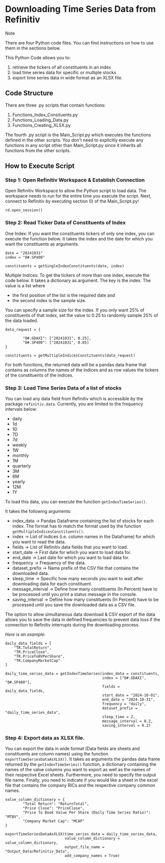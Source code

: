 # Downloading Time Series Data from Refinitiv

> [!NOTE]
> There are four Python code files. You can find instructions on how to use them in the sections below.

This Python Code allows you to:

1. retrieve the tickers of all constituents in an index
2. load time series data for specific or multiple stocks
3. export time series data in wide format as an XLSX file.

## Code Structure

There are three .py scripts that contain functions:

1. Functions_Index_Consituents.py
2. Functions_Loading_Data.py
3. Functions_Creating_XLSX.py

The fourth .py script is the Main_Script.py which executes the functions defined in the other scripts. 
You don't need to explicitly execute any functions in any script other than Main_Script.py since it inherits all functions from the other scripts. 

## How to Execute Script

### Step 1: Open Refinitiv Workspace & Establish Connection

Open Refinitiv Workspace to allow the Python script to load data. The workspace needs to run for the entire time you execute the script. 
Next, connect to Refinitiv by executing section (I) of the Main_Script.py!

```
rd.open_session() 
```

### Step 2: Read Ticker Data of Constituents of Index

One Index:
If you want the constituents tickers of only one index, you can execute the function below. It takes the index and the date for which you want the constituents as arguments. 

```
date = "20241031"
index = "0#.SP400"

constituents = getSingleIndexConstituents(date, index)
```

Multiple Indices:
To get the tickers of more than one index, execute the code below. It takes a dictionary as argument. The key is the index. The value is a list where 

- the first position of the list is the required date and
- the second index is the sample size.

You can specify a sample size for the index. If you only want 25% of constituents of that index, set the value to 0.25 to randomly sample 25% of the data loaded. 

```
data_request = {
    
        "0#.GDAXI": ["20241031", 0.25],
        "0#.SP400": ["20241031", 0.05]
}

constituents = getMultipleIndicesConstituents(data_request)
```

For both functions, the returned data will be a pandas data frame that contains as columns the names of the indices and as row values the tickers of the constituents of the indices. 

### Step 3: Load Time Series Data of a list of stocks

You can load any data field from Refinitiv which is accessible by the package ```refinitiv.data```. Currently, you are limited to the frequency intervals below:

- daily
- 1d
- 1D
- 7D
- 7d
- weekly
- 1W
- monthly
- 1M
- quarterly
- 3M
- 6M
- yearly
- 12M
- 1Y

To load this data, you can execute the function ```getIndexTimeSeries()```. 

It takes the following arguments:

- index_data -> Pandas Dataframe containing the list of stocks for each index. The format has to match the format used by the function ```getMultipleIndicesConstituents()```.
- index -> List of indices (i.e. column names in the Dataframe) for which you want to read the data.
- fields -> List of Refinitiv data fields that you want to load.
- start_date -> First date for which you want to load data for.
- end_date -> Last date for which you want to load data for.
- frequency -> Frequency of the data.
- dataset_prefix -> Name prefix of the CSV file that contains the downloaded data. 
- sleep_time -> Specific how many seconds you want to wait after downloading data for each constituent. 
- message_interval -> Define how many constituents (In Percent) have to be processed until you print a status message in the console. 
- saving_interval -> Define how many constituents (In Percent) have to be processed until you save the downloaded data as a CSV file.

The option to allow simultaneous data download & CSV export of the data allows you to save the data in defined frequencies to prevent data loss if the connection to Refinitiv interrupts during the downloading process. 

_Here is an example_:
```
daily_data_fields = [
    "TR.TotalReturn",
    "TR.PriceClose", 
    "TR.PriceToBVPerShare",
    "TR.CompanyMarketCap"
]

daily_time_series_data = getIndexTimeSeries(index_data = constituents, 
                                            index = ["0#.GDAXI", "0#.SP400"], 
                                            fields = daily_data_fields, 
                                            start_date = "2024-10-01", 
                                            end_date = "2024-10-31", 
                                            frequency = "daily", 
                                            dataset_prefix = "daily_time_series_data",
                                            sleep_time = 2, 
                                            message_interval = 0.2,
                                            saving_interval = 0.2)
```

### Step 4: Export data as XLSX file.

You can export the data in wide format (Data fields are sheets and constituents are column names) using the function ```exportTimeSeriesDataAsXLSX()```. It takes as arguments the pandas data frame returned by the ```getIndexTimeSeries()``` function, a dictionary containing the names of the value columns you want to export as well as the names of their respective Excel sheets. Furthermore, you need to specify the output file name. Finally, you need to indicate if you would like a sheet in the excel file that contains the company RICs and the respective company common names.

```
value_column_dictionary = {
        "Total Return": "ReturnTotal",
        "Price Close": "PriceClose",
        "Price To Book Value Per Share (Daily Time Series Ratio)": "MTBV",
        "Company Market Cap": "MCAP"
}

exportTimeSeriesDataAsXLSX(time_series_data = daily_time_series_data, 
                           value_column_dictionary = value_column_dictionary, 
                           output_file_name = "Output_Data/Refinitiv_Data",
                           add_company_names = True)
```
